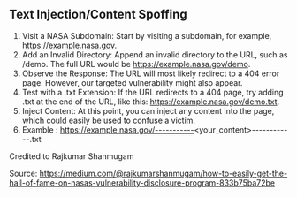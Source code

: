 Text Injection/Content Spoffing
---

1. Visit a NASA Subdomain: Start by visiting a subdomain, for example, https://example.nasa.gov.
2. Add an Invalid Directory: Append an invalid directory to the URL, such as /demo. The full URL would be https://example.nasa.gov/demo.
3. Observe the Response: The URL will most likely redirect to a 404 error page. However, our targeted vulnerability might also appear.
4. Test with a .txt Extension: If the URL redirects to a 404 page, try adding .txt at the end of the URL, like this: https://example.nasa.gov/demo.txt.
5. Inject Content: At this point, you can inject any content into the page, which could easily be used to confuse a victim.
6. Examble : https://example.nasa.gov/-----------<your_content>------------.txt

Credited to Rajkumar Shanmugam

Source: https://medium.com/@rajkumarshanmugam/how-to-easily-get-the-hall-of-fame-on-nasas-vulnerability-disclosure-program-833b75ba72be

